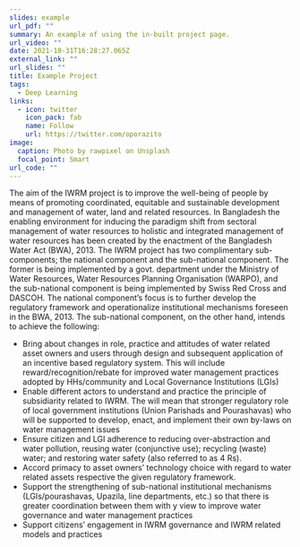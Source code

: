 ```yaml
---
slides: example
url_pdf: ""
summary: An example of using the in-built project page.
url_video: ""
date: 2021-10-31T16:28:27.065Z
external_link: ""
url_slides: ""
title: Example Project
tags:
  - Deep Learning
links:
  - icon: twitter
    icon_pack: fab
    name: Follow
    url: https://twitter.com/oporazito
image:
  caption: Photo by rawpixel on Unsplash
  focal_point: Smart
url_code: ""
---
```


The aim of the IWRM project is to improve the well-being of people by means of promoting 
coordinated, equitable and sustainable development and management of water, land and related 
resources. In Bangladesh the enabling environment for inducing the paradigm shift from sectoral 
management of water resources to holistic and integrated management of water resources has been 
created by the enactment of the Bangladesh Water Act (BWA), 2013. The IWRM project has two 
complimentary sub-components; the national component and the sub-national component. The former 
is being implemented by a govt. department under the Ministry of Water Resources, Water Resources 
Planning Organisation (WARPO), and the sub-national component is being implemented by Swiss 
Red Cross and DASCOH. The national component’s focus is to further develop the regulatory 
framework and operationalize institutional mechanisms foreseen in the BWA, 2013. The sub-national 
component, on the other hand, intends to achieve the following:
* Bring about changes in role, practice and attitudes of water related asset owners and users 
through design and subsequent application of an incentive based regulatory system. This will 
include reward/recognition/rebate for improved water management practices adopted by 
HHs/community and Local Governance Institutions (LGIs)
* Enable different actors to understand and practice the principle of subsidiarity related to 
IWRM. The will mean that stronger regulatory role of local government institutions (Union 
Parishads and Pourashavas) who will be supported to develop, enact, and implement their 
own by-laws on water management issues
* Ensure citizen and LGI adherence to reducing over-abstraction and water pollution, reusing 
water (conjunctive use); recycling (waste) water; and restoring water safety (also referred to as 
4 Rs).
* Accord primacy to asset owners’ technology choice with regard to water related assets 
respective the given regulatory framework. 
* Support the strengthening of sub-national institutional mechanisms (LGIs/pourashavas, 
Upazila, line departments, etc.) so that there is greater coordination between them with y view 
to improve water governance and water management practices
* Support citizens’ engagement in IWRM governance and IWRM related models and practices 

